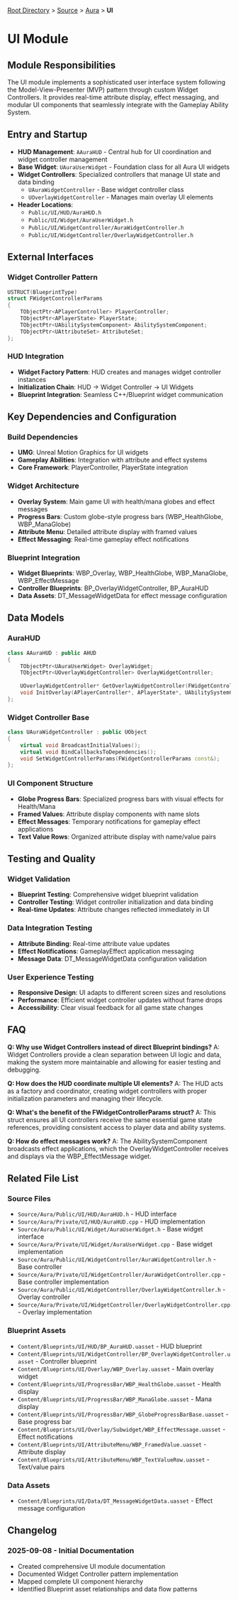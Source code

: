 [Root Directory](../../../CLAUDE.md) > [Source](../) > [Aura](../) > **UI**

# UI Module

## Module Responsibilities

The UI module implements a sophisticated user interface system following the Model-View-Presenter (MVP) pattern through custom Widget Controllers. It provides real-time attribute display, effect messaging, and modular UI components that seamlessly integrate with the Gameplay Ability System.

## Entry and Startup

- **HUD Management**: `AAuraHUD` - Central hub for UI coordination and widget controller management
- **Base Widget**: `UAuraUserWidget` - Foundation class for all Aura UI widgets
- **Widget Controllers**: Specialized controllers that manage UI state and data binding
  - `UAuraWidgetController` - Base widget controller class
  - `UOverlayWidgetController` - Manages main overlay UI elements
- **Header Locations**:
  - `Public/UI/HUD/AuraHUD.h`
  - `Public/UI/Widget/AuraUserWidget.h`
  - `Public/UI/WidgetController/AuraWidgetController.h`
  - `Public/UI/WidgetController/OverlayWidgetController.h`

## External Interfaces

### Widget Controller Pattern
```cpp
USTRUCT(BlueprintType)
struct FWidgetControllerParams
{
    TObjectPtr<APlayerController> PlayerController;
    TObjectPtr<APlayerState> PlayerState;
    TObjectPtr<UAbilitySystemComponent> AbilitySystemComponent;
    TObjectPtr<UAttributeSet> AttributeSet;
};
```

### HUD Integration
- **Widget Factory Pattern**: HUD creates and manages widget controller instances
- **Initialization Chain**: HUD → Widget Controller → UI Widgets
- **Blueprint Integration**: Seamless C++/Blueprint widget communication

## Key Dependencies and Configuration

### Build Dependencies
- **UMG**: Unreal Motion Graphics for UI widgets
- **Gameplay Abilities**: Integration with attribute and effect systems
- **Core Framework**: PlayerController, PlayerState integration

### Widget Architecture
- **Overlay System**: Main game UI with health/mana globes and effect messages
- **Progress Bars**: Custom globe-style progress bars (WBP_HealthGlobe, WBP_ManaGlobe)
- **Attribute Menu**: Detailed attribute display with framed values
- **Effect Messaging**: Real-time gameplay effect notifications

### Blueprint Integration
- **Widget Blueprints**: WBP_Overlay, WBP_HealthGlobe, WBP_ManaGlobe, WBP_EffectMessage
- **Controller Blueprints**: BP_OverlayWidgetController, BP_AuraHUD
- **Data Assets**: DT_MessageWidgetData for effect message configuration

## Data Models

### AuraHUD
```cpp
class AAuraHUD : public AHUD
{
    TObjectPtr<UAuraUserWidget> OverlayWidget;
    TObjectPtr<UOverlayWidgetController> OverlayWidgetController;
    
    UOverlayWidgetController* GetOverlayWidgetController(FWidgetControllerParams const&);
    void InitOverlay(APlayerController*, APlayerState*, UAbilitySystemComponent*, UAttributeSet*);
};
```

### Widget Controller Base
```cpp
class UAuraWidgetController : public UObject
{
    virtual void BroadcastInitialValues();
    virtual void BindCallbacksToDependencies();
    void SetWidgetControllerParams(FWidgetControllerParams const&);
};
```

### UI Component Structure
- **Globe Progress Bars**: Specialized progress bars with visual effects for Health/Mana
- **Framed Values**: Attribute display components with name slots
- **Effect Messages**: Temporary notifications for gameplay effect applications
- **Text Value Rows**: Organized attribute display with name/value pairs

## Testing and Quality

### Widget Validation
- **Blueprint Testing**: Comprehensive widget blueprint validation
- **Controller Testing**: Widget controller initialization and data binding
- **Real-time Updates**: Attribute changes reflected immediately in UI

### Data Integration Testing
- **Attribute Binding**: Real-time attribute value updates
- **Effect Notifications**: GameplayEffect application messaging
- **Message Data**: DT_MessageWidgetData configuration validation

### User Experience Testing
- **Responsive Design**: UI adapts to different screen sizes and resolutions
- **Performance**: Efficient widget controller updates without frame drops
- **Accessibility**: Clear visual feedback for all game state changes

## FAQ

**Q: Why use Widget Controllers instead of direct Blueprint bindings?**
A: Widget Controllers provide a clean separation between UI logic and data, making the system more maintainable and allowing for easier testing and debugging.

**Q: How does the HUD coordinate multiple UI elements?**
A: The HUD acts as a factory and coordinator, creating widget controllers with proper initialization parameters and managing their lifecycle.

**Q: What's the benefit of the FWidgetControllerParams struct?**
A: This struct ensures all UI controllers receive the same essential game state references, providing consistent access to player data and ability systems.

**Q: How do effect messages work?**
A: The AbilitySystemComponent broadcasts effect applications, which the OverlayWidgetController receives and displays via the WBP_EffectMessage widget.

## Related File List

### Source Files
- `Source/Aura/Public/UI/HUD/AuraHUD.h` - HUD interface
- `Source/Aura/Private/UI/HUD/AuraHUD.cpp` - HUD implementation
- `Source/Aura/Public/UI/Widget/AuraUserWidget.h` - Base widget interface
- `Source/Aura/Private/UI/Widget/AuraUserWidget.cpp` - Base widget implementation
- `Source/Aura/Public/UI/WidgetController/AuraWidgetController.h` - Base controller
- `Source/Aura/Private/UI/WidgetController/AuraWidgetController.cpp` - Base controller implementation
- `Source/Aura/Public/UI/WidgetController/OverlayWidgetController.h` - Overlay controller
- `Source/Aura/Private/UI/WidgetController/OverlayWidgetController.cpp` - Overlay implementation

### Blueprint Assets
- `Content/Blueprints/UI/HUD/BP_AuraHUD.uasset` - HUD blueprint
- `Content/Blueprints/UI/WidgetController/BP_OverlayWidgetController.uasset` - Controller blueprint
- `Content/Blueprints/UI/Overlay/WBP_Overlay.uasset` - Main overlay widget
- `Content/Blueprints/UI/ProgressBar/WBP_HealthGlobe.uasset` - Health display
- `Content/Blueprints/UI/ProgressBar/WBP_ManaGlobe.uasset` - Mana display
- `Content/Blueprints/UI/ProgressBar/WBP_GlobeProgressBarBase.uasset` - Base progress bar
- `Content/Blueprints/UI/Overlay/Subwidget/WBP_EffectMessage.uasset` - Effect notifications
- `Content/Blueprints/UI/AttributeMenu/WBP_FramedValue.uasset` - Attribute display
- `Content/Blueprints/UI/AttributeMenu/WBP_TextValueRow.uasset` - Text/value pairs

### Data Assets
- `Content/Blueprints/UI/Data/DT_MessageWidgetData.uasset` - Effect message configuration

## Changelog

### 2025-09-08 - Initial Documentation
- Created comprehensive UI module documentation
- Documented Widget Controller pattern implementation
- Mapped complete UI component hierarchy
- Identified Blueprint asset relationships and data flow patterns